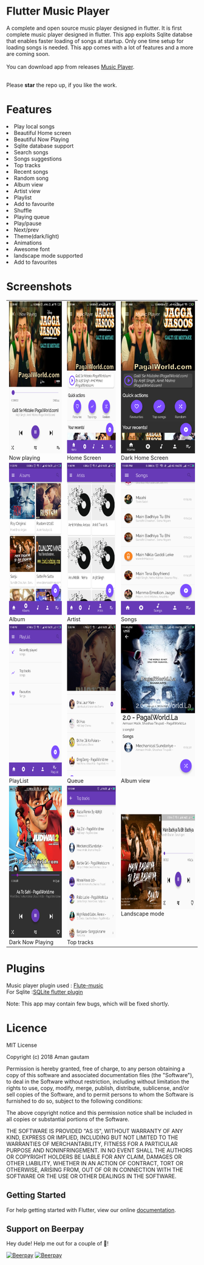 # Flutter Music Player

A complete and open source music player designed in flutter. It is first complete music player designed in flutter.
This app exploits Sqlite databse that enables faster loading of songs at startup. Only one time setup for loading songs is needed. This app comes with a lot of features and a more are coming soon.
<br>
<br>
You can download app from releases <a href="https://github.com/amangautam1/flutter-musicplayer/releases">Music Player</a>.

<br>
Please <b>star</b> the repo up, if you like the work.

# Features
<li> Play local songs
<li> Beautiful Home screen
<li> Beautiful Now Playing
<li> Sqlite database support
<li> Search songs
<li> Songs suggestions
<li> Top tracks
<li> Recent songs
<li> Random song
<li> Album view
<li> Artist view
<li> Playlist
<li> Add to favourite
<li> Shuffle
<li> Playing queue
<li> Play/pause
<li> Next/prev
<li> Theme(dark/light)
<li> Animations
<li> Awesome font
<li> landscape mode supported 
<li> Add to favourites
  

  
# Screenshots
<table>
  <tr>
    <td>
      <img src="demo/now_playing.png" height=400 width=250/>
      Now playing
    </td>
    <td>
      <img src="demo/home1.png" height=400 width=250>
      Home Screen
      </td>
      <td>
      <img src="demo/dark_home1.png" height=400 width=250>
        <br>
     Dark Home Screen
      </td>
    </tr>
  <tr>
      <td>
      <img src="demo/album.png" height=400 width=250>
      Album
      </td>
    <td>
      <img src="demo/artist.png" height=400 width=250>
      Artist
      </td>
      <td>
      <img src="demo/songs.png" height=400 width=250>
      Songs
      </td>
    </tr>
  <tr>
      <td>
      <img src="demo/playlist.png" height=400 width=250>
     PlayList
      </td>
      <td>
      <img src="demo/queue.png" height=400 width=250>
      Queue
      </td>
      <td>
      <img src="demo/album_view.png" height=400 width=250>
     Album view
    </td>
    </tr>
  <tr>
       <td>
      <img src="demo/dark_now_playing.png" height=400 width=250>
      Dark Now Playing
    </td>
      <td>
      <img src="demo/top_tracks.png" height=400 width=250>
      Top tracks
      </td>
    <td>
      <img src="demo/landscape.png" height=250 width=400>
      Landscape mode
    </td>
  </tr>
  </table>

# Plugins
Music player plugin used : <a href="https://github.com/iampawan/Flute-Music-Player">Flute-music</a>
<br>
For Sqlite :<a href="https://github.com/tekartik/sqflite">SQLite flutter plugin</a>

Note: This app may contain few bugs, which will be fixed shortly.

# Licence
MIT License

Copyright (c) 2018 Aman gautam

Permission is hereby granted, free of charge, to any person obtaining a copy
of this software and associated documentation files (the "Software"), to deal
in the Software without restriction, including without limitation the rights
to use, copy, modify, merge, publish, distribute, sublicense, and/or sell
copies of the Software, and to permit persons to whom the Software is
furnished to do so, subject to the following conditions:

The above copyright notice and this permission notice shall be included in all
copies or substantial portions of the Software.

THE SOFTWARE IS PROVIDED "AS IS", WITHOUT WARRANTY OF ANY KIND, EXPRESS OR
IMPLIED, INCLUDING BUT NOT LIMITED TO THE WARRANTIES OF MERCHANTABILITY,
FITNESS FOR A PARTICULAR PURPOSE AND NONINFRINGEMENT. IN NO EVENT SHALL THE
AUTHORS OR COPYRIGHT HOLDERS BE LIABLE FOR ANY CLAIM, DAMAGES OR OTHER
LIABILITY, WHETHER IN AN ACTION OF CONTRACT, TORT OR OTHERWISE, ARISING FROM,
OUT OF OR IN CONNECTION WITH THE SOFTWARE OR THE USE OR OTHER DEALINGS IN THE
SOFTWARE.

## Getting Started

For help getting started with Flutter, view our online
[documentation](https://flutter.io/).


## Support on Beerpay
Hey dude! Help me out for a couple of :beers:!

[![Beerpay](https://beerpay.io/amangautam1/flutter-musicplayer/badge.svg?style=beer-square)](https://beerpay.io/amangautam1/flutter-musicplayer)  [![Beerpay](https://beerpay.io/amangautam1/flutter-musicplayer/make-wish.svg?style=flat-square)](https://beerpay.io/amangautam1/flutter-musicplayer?focus=wish)
